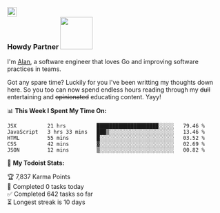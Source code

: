 <a href="https://www.linkedin.com/in/alan-mckenna-59b105133/">
  <img align="left" alt="Abhishek's LinkedIN" width="22px" src="https://raw.githubusercontent.com/peterthehan/peterthehan/master/assets/linkedin.svg" />
</a>

### Howdy Partner <img src="https://media.giphy.com/media/H68qSZkEG9qw39YvRD/giphy.gif" width="75px">

I'm [Alan](#), a software engineer that loves Go and improving software practices in teams. 

Got any spare time? Luckily for you I've been writting my thoughts down here. So you too can now spend endless hours reading through my ~~dull~~ entertaining and ~~opinionated~~ educating content. Yayy!


📊 **This Week I Spent My Time On:**
<!--START_SECTION:waka-->
```text
JSX          21 hrs          ████████████████████░░░░░   79.46 % 
JavaScript   3 hrs 33 mins   ███▒░░░░░░░░░░░░░░░░░░░░░   13.46 % 
HTML         55 mins         █░░░░░░░░░░░░░░░░░░░░░░░░   03.52 % 
CSS          42 mins         ▓░░░░░░░░░░░░░░░░░░░░░░░░   02.69 % 
JSON         12 mins         ▒░░░░░░░░░░░░░░░░░░░░░░░░   00.82 % 
```
<!--END_SECTION:waka-->


🚧 **My Todoist Stats:**
<!-- TODO-IST:START -->
🏆  7,837 Karma Points           
🌸  Completed 0 tasks today           
✅  Completed 642 tasks so far           
⏳  Longest streak is 10 days
<!-- TODO-IST:END -->

